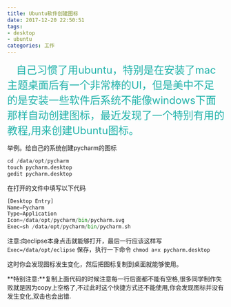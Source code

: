 ```yaml
---
title: Ubuntu软件创建图标
date: 2017-12-20 22:50:51
tags:
- desktop
- ubuntu
categories: 工作
---
```


　<font size="5" color="lightseagreen">  自己习惯了用ubuntu，特别是在安装了mac主题桌面后有一个非常棒的UI，但是美中不足的是安装一些软件后系统不能像windows下面那样自动创建图标，最近发现了一个特别有用的教程,用来创建Ubuntu图标。</font>

<!--more-->


举例。给自己的系统创建pycharm的图标
```python
cd /data/opt/pycharm
touch pycharm.desktop
gedit pycharm.desktop

```
在打开的文件中填写以下代码
```python
[Desktop Entry]
Name=Pycharm
Type=Application
Icon=/data/opt/pycharm/bin/pycharm.svg
Exec=sh /data/opt/pycharm/bin/pycharm.sh
```

注意:向eclipse本身点击就能够打开，最后一行应该这样写
`Exec=/data/opt/eclipse`
保存，执行一下命令
`chmod a+x pycharm.desktop`

这时你会发现图标发生变化，然后把图标复制到桌面就能够使用。

**特别注意:**复制上面代码的时候注意每一行后面都不能有空格,很多同学制作失败就是因为copy上空格了,不过此时这个快捷方式还不能使用,你会发现图标并没有发生变化,双击也会出错.